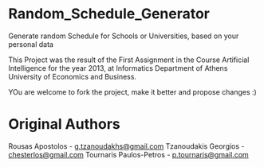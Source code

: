Random_Schedule_Generator
=========================

Generate random Schedule for Schools or Universities, based on your personal data


This Project was the result of the First Assignment in the Course  Artificial Intelligence for the year 2013, at Informatics 
Department of Athens University of Economics and Business.

YOu are welcome to fork the project, make it better and propose changes :) 


Original Authors
================

Rousas Apostolos - g.tzanoudakhs@gmail.com
Tzanoudakis Georgios - chesterlos@gmail.com
Tournaris Paulos-Petros - p.tournaris@gmail.com	

